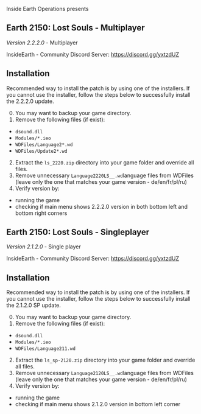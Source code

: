 Inside Earth Operations presents
## **Earth 2150: Lost Souls - Multiplayer**
*Version 2.2.2.0* - Multiplayer

InsideEarth - Community Discord Server: https://discord.gg/yxtzdUZ

## Installation
Recommended way to install the patch is by using one of the installers. If you cannot use the installer, follow the steps below to successfully install the 2.2.2.0 update.

0. You may want to backup your game directory.
1. Remove the following files (if exist):
- `dsound.dll`
- `Modules/*.ieo`
- `WDFiles/Language2*.wd`
- `WDFiles/Update2*.wd`
2. Extract the `ls_2220.zip` directory into your game folder and override all files.
3. Remove unnecessary `Language2220LS__.wd`language files from WDFiles (leave only the one that matches your game version - de/en/fr/pl/ru)
4. Verify version by:
- running the game
- checking if main menu shows 2.2.2.0 version in both bottom left and bottom right corners

## **Earth 2150: Lost Souls - Singleplayer**
*Version 2.1.2.0* - Single player

InsideEarth - Community Discord Server: https://discord.gg/yxtzdUZ

## Installation
Recommended way to install the patch is by using one of the installers. If you cannot use the installer, follow the steps below to successfully install the 2.1.2.0 SP update.

0. You may want to backup your game directory.
1. Remove the following files (if exist):
- `dsound.dll`
- `Modules/*.ieo`
- `WDFiles/Language211.wd`
2. Extract the `ls_sp-2120.zip` directory into your game folder and override all files.
3. Remove unnecessary `Language2120LS__.wd`language files from WDFiles (leave only the one that matches your game version - de/en/fr/pl/ru)
4. Verify version by:
- running the game
- checking if main menu shows 2.1.2.0 version in bottom left corner